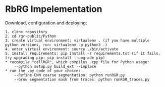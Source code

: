 # RbRG Impelementation
Download, configuration and deploying:

    1. clone repository
    2. cd rgr-public/Python
    3. create virtual environment: virtualenv . (if you have multiple python versions, run: virtualenv -p python3 .)
    4. enter virtual environment: source ./bin/activate
    5. Install requirements: pip install -r requirements.txt (if it fails, try upgrading pip: pip install --upgrade pip)
    * recompile "callRGR", which compiles .cpp file for Python usage:
        --python setup.py build_ext --inplace
    * run the .py code of your choice:
        --Refine CNN coarse segmentation: python runRGR.py
        --Grow segmentation mask from traces: python runRGR_traces.py

